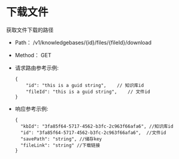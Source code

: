 # 下载文件
获取文件下载的路径

- Path： /v1/knowledgebases/{id}/files/{fileId}/download

- Method： GET

- 请求路由参考示例:

  ```
  {
      "id": "this is a guid string",    // 知识库id
      "fileId": "this is a guid string",    // 文件id 
  } 
  ```

- 响应参考示例:

  ```
  {
    "kbId": "3fa85f64-5717-4562-b3fc-2c963f66afa6", //知识库id
    "id": "3fa85f64-5717-4562-b3fc-2c963f66afa6",  //文件id
    "savePath": "string", //储存key
    "fileLink": "string" //下载链接
  }
  ```

